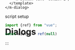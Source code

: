 <script setup>
import MDialog from '../../lib/src/components/MDialog/MDialog.vue'
import MButton from '../../lib/src/components/MButton/MButton.vue'
import MIOList from '../common/MIOList.vue'
import ExampleWrapper from '../common/ExampleWrapper.vue' 
import {ref} from "vue"; 

const dialog = ref(null)
</script>


# Dialogs
<m-button style="float: right; transform: translateY(-94%)" target="_blank" rel="noopener noreferrer" href="https://m3.material.io/components/dialogs/overview" variant="text" prepend-icon="open_in_new" text="material docs"/>

<MIOList :items="['Use dialogs to make sure users act on information', 'Commonly used to confirm high-risk actions like deleting progress']"/>

[//]: # (## Usage)

## Basic usage
You can use dialog with `m-dialog`. The component ref has `open()` and `close()`
exposed functions, use it to show/hide modal dialog.

<ExampleWrapper>
    <m-button text="Open dialog" @click="dialog.open()"/>
    <m-dialog ref="dialog" title="Title" text="Some lorem ipsum dialog text">
        <template #actions>
            <m-button variant="text" text="cancel" @click="dialog.close()"/>
            <m-button text="action 2"/>
        </template>
    </m-dialog>
</ExampleWrapper>

::: details code
vue template
```vue
<m-button text="Open dialog" @click="dialog.open()"/>
<m-dialog ref="dialog" title="Title" text="Some lorem ipsum dialog text">
  <template #actions>
    <m-button variant="text" text="cancel" @click="dialog.close()"/>
    <m-button text="action 2"/>
  </template>
</m-dialog>
```
script setup
```js
import {ref} from "vue";

const dialog = ref(null)
```
:::
